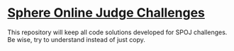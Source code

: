 # [Sphere Online Judge Challenges](https://www.spoj.com/)

This repository will keep all code solutions developed for SPOJ challenges.
Be wise, try to understand instead of just copy.
